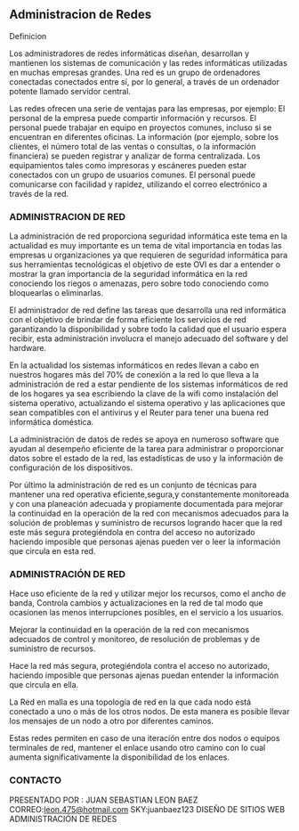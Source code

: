 ## Administracion de Redes

Definicion

Los administradores de redes informáticas diseñan, desarrollan y mantienen los sistemas de comunicación y las redes informáticas utilizadas en muchas empresas grandes. Una red es un grupo de ordenadores conectadas conectados entre sí, por lo general, a través de un ordenador potente llamado servidor central.

Las redes ofrecen una serie de ventajas para las empresas, por ejemplo:
El personal de la empresa puede compartir información y recursos.
El personal puede trabajar en equipo en proyectos comunes, incluso si se encuentran en diferentes oficinas.
La información (por ejemplo, sobre los clientes, el número total de las ventas o consultas, o la información financiera) se pueden registrar y analizar de forma centralizada.
Los equipamientos tales como impresoras y escáneres pueden estar conectados con un grupo de usuarios comunes.
El personal puede comunicarse con facilidad y rapidez, utilizando el correo electrónico a través de la red.


### ADMINISTRACION DE RED

La administración de red proporciona seguridad informática este tema en la actualidad es muy importante es un tema de vital importancia en todas las empresas u organizaciones ya que requieren de seguridad informática para sus herramientas tecnológicas el objetivo de este OVI es dar a entender o mostrar la gran importancia de la seguridad informática en la red conociendo los riegos o amenazas, pero sobre todo conociendo como bloquearlas o eliminarlas.

El administrador de red define las tareas que desarrolla una red informática con el objetivo de brindar de forma eficiente los servicios de red garantizando la disponibilidad y sobre todo la calidad que el usuario espera recibir, esta administración involucra el manejo adecuado del software y del hardware. 

En la actualidad los sistemas informáticos en redes llevan a cabo en nuestros hogares más del 70% de conexión a la red lo que lleva a la administración de red a estar pendiente de los sistemas informáticos de red de los hogares ya sea escribiendo la clave de la wifi como instalación del sistema operativo, actualizando el sistema operativo y las aplicaciones que sean compatibles con el antivirus y el Reuter para tener una buena red informática doméstica.


La administración de datos de redes se apoya en numeroso software que ayudan al desempeño eficiente de la tarea para administrar o proporcionar datos sobre el estado de la red, las estadísticas de uso y la información de configuración de los dispositivos. 

Por último la administración de red  es un conjunto de técnicas   para mantener una red operativa eficiente,segura,y constantemente monitoreada y con una planeación adecuada y propiamente documentada para mejorar la continuidad en la operación de la red con mecanismos adecuados para la solución de problemas y suministro de recursos logrando hacer que la red este más segura protegiéndola  en contra del acceso no autorizado haciendo imposible que personas ajenas pueden ver o leer la información que circula en esta red.


### ADMINISTRACIÓN DE RED
Hace uso eficiente de la red y utilizar mejor los recursos, como el ancho de banda, Controla cambios y actualizaciones en la red de tal modo que ocasionen las menos interrupciones posibles, en el servicio a los usuarios.

Mejorar la continuidad en la operación de la red con mecanismos adecuados de control y monitoreo, de resolución de problemas y de suministro de recursos.

Hace la red más segura, protegiéndola contra el acceso no autorizado, haciendo imposible que personas ajenas puedan entender la información que circula en ella.

La Red en malla es una topología de red en la que cada nodo está conectado a uno o más de los otros nodos. De esta manera es posible llevar los mensajes de un nodo a otro por diferentes caminos.

Estas redes permiten en caso de una iteración entre dos nodos o equipos terminales de red, mantener el enlace usando otro camino con lo cual aumenta significativamente la disponibilidad de los enlaces.

### CONTACTO 
PRESENTADO POR : JUAN SEBASTIAN LEON BAEZ 
CORREO:leon.475@hotmail.com
SKY:juanbaez123
DISEÑO DE SITIOS WEB
ADMINISTRACIÓN DE REDES


